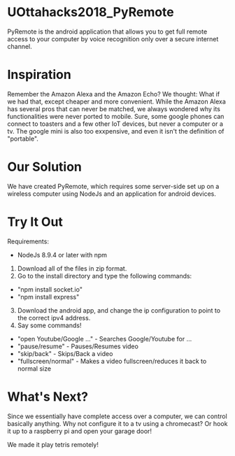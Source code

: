 # UOttahacks2018_PyRemote

PyRemote is the android application that allows you to get full remote access to your computer by voice recognition only over a secure internet channel.

# Inspiration

Remember the Amazon Alexa and the Amazon Echo? We thought: What if we had that, except cheaper and more convenient.
While the Amazon Alexa has several pros that can never be matched, we always wondered why its functionalities were never ported to mobile. Sure, some google phones can connect to toasters and a few other IoT devices, but never a computer or a tv. The google mini is also too exxpensive, and even it isn't the definition of "portable".

# Our Solution

We have created PyRemote, which requires some server-side set up on a wireless computer using NodeJs and an application for android devices.

# Try It Out

Requirements:
- NodeJs 8.9.4 or later with npm

1. Download all of the files in zip format.
2. Go to the install directory and type the following commands: 
- "npm install socket.io"
- "npm install express"
3. Download the android app, and change the ip configuration to point to the correct ipv4 address.
4. Say some commands!
- "open Youtube/Google ..." - Searches Google/Youtube for ...
- "pause/resume" - Pauses/Resumes video
- "skip/back" - Skips/Back a video
- "fullscreen/normal" - Makes a video fullscreen/reduces it back to normal size
  
# What's Next?

Since we essentially have complete access over a computer, we can control basically anything. Why not configure it to a tv using a chromecast? Or hook it up to a raspberry pi and open your garage door!

We made it play tetris remotely!
